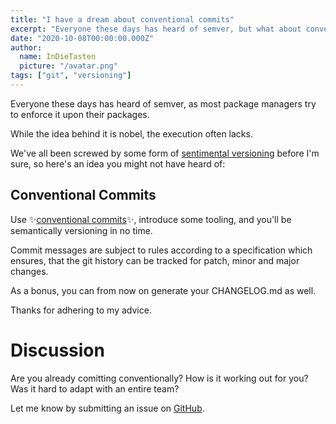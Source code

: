```yaml
---
title: "I have a dream about conventional commits"
excerpt: "Everyone these days has heard of semver, but what about conventional commits?"
date: "2020-10-08T00:00:00.000Z"
author:
  name: InDieTasten
  picture: "/avatar.png"
tags: ["git", "versioning"]
---
```


Everyone these days has heard of semver,
as most package managers try to enforce it upon their packages.

While the idea behind it is nobel, the execution often lacks.

We've all been screwed by some form of [sentimental versioning](http://sentimentalversioning.org/)
before I'm sure, so here's an idea you might not have heard of:

Conventional Commits
--------------------

Use ✨[conventional commits](https://www.conventionalcommits.org/)✨,
introduce some tooling, and you'll be semantically versioning in no time.

Commit messages are subject to rules according to a specification which ensures, that the git history can be tracked for patch, minor and major changes.

As a bonus, you can from now on generate your CHANGELOG.md as well.

Thanks for adhering to my advice.

# Discussion

Are you already comitting conventionally? How is it working out for you? Was it hard to adapt with an entire team?

Let me know by submitting an issue on [GitHub](https://github.com/InDieTasten/indietasten.github.io/issues).
